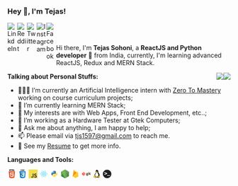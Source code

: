 ### Hey 👋, I'm Tejas!

<a href="https://www.linkedin.com/in/tejas-sohoni/">
  <img align="left" alt="LinkdeIn" width="22px" src="https://image.flaticon.com/icons/svg/174/174857.svg" />
</a>
<a href="https://www.reddit.com/user/tejas1597">
  <img align="left" alt="Reddit" width="22px" src="https://image.flaticon.com/icons/svg/1384/1384067.svg" />
</a>
<a href="https://www.twitter.com/tejassohoni">
  <img align="left" alt="Twitter" width="22px" src="https://image.flaticon.com/icons/svg/733/733579.svg" />
</a>
<a href="https://www.instagram.com/tejas.sohoni/">
  <img align="left" alt="Instagram" width="22px" src="https://image.flaticon.com/icons/svg/1384/1384063.svg" />
</a>
<a href="https://www.facebook.com/sohonitejas/">
  <img align="left" alt="Facebook" width="22px" src="https://image.flaticon.com/icons/svg/889/889102.svg" />
</a>

<br />
<br />

Hi there, I'm **Tejas Sohoni**, a **ReactJS and Python developer** 🚀 from India, currently, I'm learning advanced ReactJS, Redux and MERN Stack.

<a href="https://github.com/tejassohoni">
  <img align="right" src="https://github-readme-stats.vercel.app/api?username=tejassohoni&show_icons=true" />
</a>
<a align="right" href="https://github.com/tejassohoni?tab=repositories">
  <img align="right" src="https://github-readme-stats.vercel.app/api/top-langs/?username=tejassohoni&layout=compact&show_icons=true&card_width=445"/>
</a>

**Talking about Personal Stuffs:**

- 👨🏽‍💻 I’m currently an Artificial Intelligence intern with [Zero To Mastery](https://zerotomastery.io/) working on course curriculum projects;
- 🌱 I’m currently learning MERN Stack; 
- 🤔 My interests are with Web Apps, Front End Development, etc..;
- 💼 I’m working as a Hardware Tester at Gtek Computers;
- 💬 Ask me about anything, I am happy to help;
- 📫 Please email via tjs1597@gmail.com to reach me.
- 📝 See my [Resume](https://drive.google.com/file/d/1IOrfRb7PTGy1BWOx00jodB6ZxaOErdQx/view?usp=sharing) to get more info.


**Languages and Tools:**  

<code><img height="20" src="https://raw.githubusercontent.com/github/explore/80688e429a7d4ef2fca1e82350fe8e3517d3494d/topics/html/html.png"></code>
<code><img height="20" src="https://raw.githubusercontent.com/github/explore/80688e429a7d4ef2fca1e82350fe8e3517d3494d/topics/css/css.png"></code>
<code><img height="20" src="https://raw.githubusercontent.com/github/explore/80688e429a7d4ef2fca1e82350fe8e3517d3494d/topics/javascript/javascript.png"></code>
<code><img height="20" src="https://raw.githubusercontent.com/github/explore/80688e429a7d4ef2fca1e82350fe8e3517d3494d/topics/react/react.png"></code>
<code><img height="20" src="https://raw.githubusercontent.com/github/explore/80688e429a7d4ef2fca1e82350fe8e3517d3494d/topics/python/python.png"></code>
<code><img height="20" src="https://raw.githubusercontent.com/github/explore/80688e429a7d4ef2fca1e82350fe8e3517d3494d/topics/nodejs/nodejs.png"></code>
<code><img height="20" src="https://raw.githubusercontent.com/github/explore/80688e429a7d4ef2fca1e82350fe8e3517d3494d/topics/firebase/firebase.png"></code>
<code><img height="20" src="https://raw.githubusercontent.com/github/explore/80688e429a7d4ef2fca1e82350fe8e3517d3494d/topics/git/git.png"></code>
<code><img height="20" src="https://raw.githubusercontent.com/github/explore/80688e429a7d4ef2fca1e82350fe8e3517d3494d/topics/linux/linux.png"></code>
<code><img height="20" src="https://raw.githubusercontent.com/github/explore/80688e429a7d4ef2fca1e82350fe8e3517d3494d/topics/terminal/terminal.png"></code>

